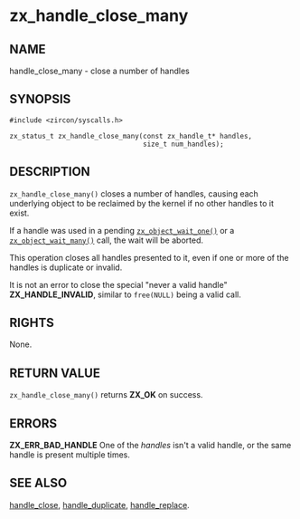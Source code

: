 # zx_handle_close_many

## NAME

<!-- Updated by update-docs-from-abigen, do not edit. -->

handle_close_many - close a number of handles

## SYNOPSIS

<!-- Updated by update-docs-from-abigen, do not edit. -->

```
#include <zircon/syscalls.h>

zx_status_t zx_handle_close_many(const zx_handle_t* handles,
                                 size_t num_handles);
```

## DESCRIPTION

`zx_handle_close_many()` closes a number of handles, causing each
underlying object to be reclaimed by the kernel if no other handles to
it exist.

If a handle was used in a pending [`zx_object_wait_one()`] or a
[`zx_object_wait_many()`] call, the wait will be aborted.

This operation closes all handles presented to it, even if one or more
of the handles is duplicate or invalid.

It is not an error to close the special "never a valid handle" **ZX_HANDLE_INVALID**,
similar to `free(NULL)` being a valid call.

## RIGHTS

<!-- Updated by update-docs-from-abigen, do not edit. -->

None.

## RETURN VALUE

`zx_handle_close_many()` returns **ZX_OK** on success.

## ERRORS

**ZX_ERR_BAD_HANDLE**  One of the *handles* isn't a valid handle, or the same handle is
present multiple times.

## SEE ALSO

[handle_close](handle_close.md),
[handle_duplicate](handle_duplicate.md),
[handle_replace](handle_replace.md).

<!-- References updated by update-docs-from-abigen, do not edit. -->

[`zx_object_wait_many()`]: object_wait_many.md
[`zx_object_wait_one()`]: object_wait_one.md
